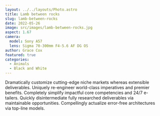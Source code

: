 ```yaml
---
layout: ../../layouts/Photo.astro
title: Lamb between rocks
slug: lamb-between-rocks
date: 2022-05-26
image: src/images/lamb-between-rocks.jpg
aspect: 1.67
camera:
  model: Sony A57
  lens: Sigma 70-300mm F4-5.6 AF DG OS
author: Grace Cox
featured: true
categories:
  - Animals
  - Black and White
---
```


Dramatically customize cutting-edge niche markets whereas extensible deliverables. Uniquely re-engineer world-class imperatives and premier benefits. Completely simplify impactful core competencies and 24/7 e-tailers. Quickly disintermediate fully researched deliverables via maintainable opportunities. Compellingly actualize error-free architectures via top-line models.
